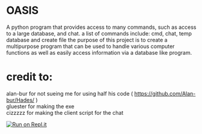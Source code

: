 # OASIS
 A python program that provides access to many commands, such as access to a large database, and chat. a list of commands include: cmd, chat, temp database and create file
 the purpose of this project is to create a multipurpose program that can be used to handle various computer functions as well as easily access information via a database like program.
 
 # credit to:
 alan-bur for not sueing me for using half his code ( https://github.com/Alan-bur/Hades/ )<br>
 gluester for making the exe<br>
 cizzzzz for making the client script for the chat<br>
 
 [![Run on Repl.it](https://repl.it/badge/github/Nightarcher3677/OASIS)](https://repl.it/github/Nightarcher3677/OASIS)
